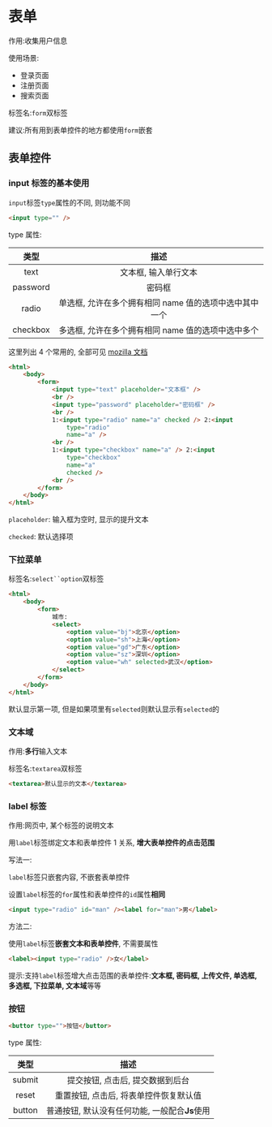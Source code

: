 # 表单

作用:收集用户信息

使用场景:

* 登录页面
* 注册页面
* 搜索页面

标签名:`form`双标签

建议:所有用到表单控件的地方都使用`form`嵌套

## 表单控件

### input 标签的基本使用

`input`标签`type`属性的不同, 则功能不同

```html
<input type="" />
```

type 属性:

|   类型   |                         描述                          |
| :------: | :---------------------------------------------------: |
|   text   |                  文本框, 输入单行文本                  |
| password |                        密码框                         |
|  radio   | 单选框, 允许在多个拥有相同 name 值的选项中选中其中一个 |
| checkbox |   多选框, 允许在多个拥有相同 name 值的选项中选中多个   |

这里列出 4 个常用的, 全部可见 [mozilla 文档](//developer.mozilla.org/zh-CN/docs/Web/HTML/Element/input)

```html
<html>
    <body>
        <form>
            <input type="text" placeholder="文本框" />
            <br />
            <input type="password" placeholder="密码框" />
            <br />
            1:<input type="radio" name="a" checked /> 2:<input
                type="radio"
                name="a" />
            <br />
            1:<input type="checkbox" name="a" /> 2:<input
                type="checkbox"
                name="a"
                checked />
            <br />
        </form>
    </body>
</html>
```

`placeholder`: 输入框为空时, 显示的提升文本

`checked`: 默认选择项

### 下拉菜单

标签名:` select``option `双标签

```html
<html>
    <body>
        <form>
            城市:
            <select>
                <option value="bj">北京</option>
                <option value="sh">上海</option>
                <option value="gd">广东</option>
                <option value="sz">深圳</option>
                <option value="wh" selected>武汉</option>
            </select>
        </form>
    </body>
</html>
```

默认显示第一项, 但是如果项里有`selected`则默认显示有`selected`的

### 文本域

作用:**多行**输入文本

标签名:`textarea`双标签

```html
<textarea>默认显示的文本</textarea>
```

### label 标签

作用:网页中, 某个标签的说明文本

用`label`标签绑定文本和表单控件 1 关系, **增大表单控件的点击范围**

写法一:

`label`标签只嵌套内容, 不嵌套表单控件

设置`label`标签的`for`属性和表单控件的`id`属性**相同**

```html
<input type="radio" id="man" /><label for="man">男</label>
```

方法二:

使用`label`标签**嵌套文本和表单控件**, 不需要属性

```html
<label><input type="radio" />女</label>
```

提示:支持`label`标签增大点击范围的表单控件:**文本框, 密码框, 上传文件, 单选框, 多选框, 下拉菜单, 文本域**等等

### 按钮

```html
<buttor type="">按钮</buttor>
```

type 属性:

|  类型  |                     描述                     |
| :----: | :------------------------------------------: |
| submit |        提交按钮, 点击后, 提交数据到后台        |
| reset  |     重置按钮, 点击后, 将表单控件恢复默认值     |
| button | 普通按钮, 默认没有任何功能, 一般配合**Js**使用 |
